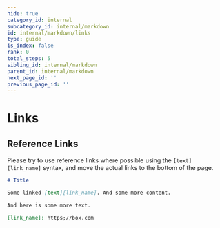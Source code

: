 ```yaml
---
hide: true
category_id: internal
subcategory_id: internal/markdown
id: internal/markdown/links
type: guide
is_index: false
rank: 0
total_steps: 5
sibling_id: internal/markdown
parent_id: internal/markdown
next_page_id: ''
previous_page_id: ''
---
```

<!-- does not need translation -->

# Links

## Reference Links

Please try to use reference links where possible using the `[text][link_name]`
syntax, and move the actual links to the bottom of the page.

```md
# Title

Some linked [text][link_name]. And some more content.

And here is some more text.

[link_name]: https;//box.com
```
